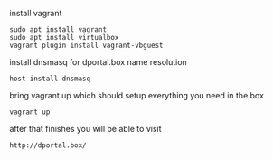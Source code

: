 
install vagrant

	sudo apt install vagrant
	sudo apt install virtualbox
	vagrant plugin install vagrant-vbguest

install dnsmasq for dportal.box name resolution

	host-install-dnsmasq


bring vagrant up which should setup everything you need in the box

	vagrant up


after that finishes you will be able to visit

	http://dportal.box/


